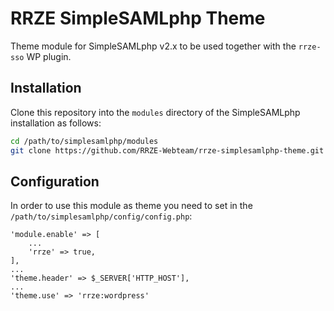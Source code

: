 # RRZE SimpleSAMLphp Theme

Theme module for SimpleSAMLphp v2.x to be used together with the `rrze-sso` WP plugin.

## Installation

Clone this repository into the `modules` directory of the SimpleSAMLphp
installation as follows:

```sh
cd /path/to/simplesamlphp/modules
git clone https://github.com/RRZE-Webteam/rrze-simplesamlphp-theme.git rrze
```

## Configuration

In order to use this module as theme you need to set in the `/path/to/simplesamlphp/config/config.php`:

```text
'module.enable' => [
    ...
    'rrze' => true,
],
...
'theme.header' => $_SERVER['HTTP_HOST'],
...
'theme.use' => 'rrze:wordpress'
```
